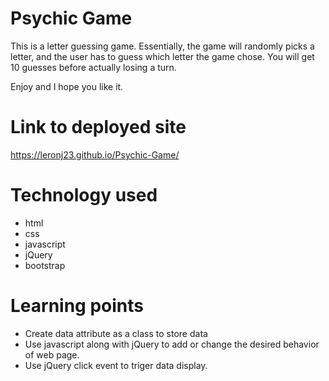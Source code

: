 # Psychic Game

This is a letter guessing game. Essentially, the game will randomly picks a letter, and the user has to guess which letter the game chose. You will get 10 guesses before actually losing a turn.

Enjoy and I hope you like it.

# Link to deployed site
https://leronj23.github.io/Psychic-Game/


# Technology used
* html
* css
* javascript
* jQuery
* bootstrap


# Learning points
* Create data attribute as a class to store data
* Use javascript along with jQuery to add or change the desired behavior of web page.
* Use jQuery click event to triger data display.
